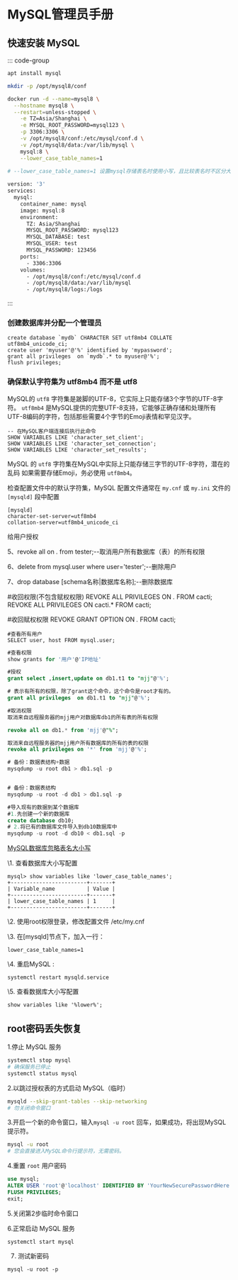 # MySQL管理员手册

## 快速安装 MySQL

::: code-group

```bash [bash]
apt install mysql
```

```bash [docker-run]
mkdir -p /opt/mysql8/conf

docker run -d --name=mysql8 \
  --hostname mysql8 \
  --restart=unless-stopped \
	-e TZ=Asia/Shanghai \
	-e MYSQL_ROOT_PASSWORD=mysql123 \
	-p 3306:3306 \
	-v /opt/mysql8/conf:/etc/mysql/conf.d \
	-v /opt/mysql8/data:/var/lib/mysql \
	mysql:8 \
	--lower_case_table_names=1
	
# --lower_case_table_names=1 设置mysql存储表名时使用小写，且比较表名时不区分大小写
```

```bash [docker-compose.yml]
version: '3'
services:
  mysql:
    container_name: mysql
    image: mysql:8
    environment:
      TZ: Asia/Shanghai
      MYSQL_ROOT_PASSWORD: mysql123
      MYSQL_DATABASE: test
      MYSQL_USER: test
      MYSQL_PASSWORD: 123456
    ports:
      - 3306:3306
    volumes:
      - /opt/mysql8/conf:/etc/mysql/conf.d
      - /opt/mysql8/data:/var/lib/mysql
      - /opt/mysql8/logs:/logs
```

:::


### 创建数据库并分配一个管理员

````mysql
create database `mydb` CHARACTER SET utf8mb4 COLLATE utf8mb4_unicode_ci;
create user 'myuser'@'%' identified by 'mypassword';
grant all privileges  on `mydb`.* to myuser@'%';
flush privileges;
````

### 确保默认字符集为 utf8mb4 而不是 utf8

MySQL的 `utf8` 字符集是跛脚的UTF-8，它实际上只能存储3个字节的UTF-8字符。 `utf8mb4` 是MySQL提供的完整UTF-8支持，它能够正确存储和处理所有UTF-8编码的字符，包括那些需要4个字节的Emoji表情和罕见汉字。

```mysql
-- 在MySQL客户端连接后执行此命令
SHOW VARIABLES LIKE 'character_set_client';
SHOW VARIABLES LIKE 'character_set_connection';
SHOW VARIABLES LIKE 'character_set_results';
```

MySQL 的 `utf8`  字符集在MySQL中实际上只能存储三字节的UTF-8字符，潜在的乱码 如果需要存储Emoji，务必使用 `utf8mb4`。

检查配置文件中的默认字符集，MySQL 配置文件通常在 `my.cnf` 或 `my.ini` 文件的 `[mysqld]` 段中配置

```
[mysqld]
character-set-server=utf8mb4
collation-server=utf8mb4_unicode_ci
```

给用户授权



5、revoke all on *.* from tester;--取消用户所有数据库（表）的所有权限

6、delete from mysql.user where user='tester';--删除用户

7、drop database [schema名称|数据库名称];--删除数据库

#收回权限(不包含赋权权限)
REVOKE ALL PRIVILEGES ON *.* FROM cacti;
REVOKE ALL PRIVILEGES ON cacti.* FROM cacti;

#收回赋权权限
REVOKE GRANT OPTION ON *.* FROM cacti;

```
#查看所有用户
SELECT user, host FROM mysql.user;
```

```sql
#查看权限
show grants for '用户'@'IP地址'

#授权
grant select ,insert,update on db1.t1 to "mjj"@'%';

# 表示有所有的权限，除了grant这个命令，这个命令是root才有的。
grant all privileges  on db1.t1 to "mjj"@'%';

#取消权限
取消来自远程服务器的mjj用户对数据库db1的所有表的所有权限

revoke all on db1.* from 'mjj'@"%";  

取消来自远程服务器的mjj用户所有数据库的所有的表的权限
revoke all privileges on '*' from 'mjj'@'%';
```





```sql
# 备份：数据表结构+数据
mysqdump -u root db1 > db1.sql -p


# 备份：数据表结构
mysqdump -u root -d db1 > db1.sql -p

#导入现有的数据到某个数据库
#1.先创建一个新的数据库
create database db10;
# 2.将已有的数据库文件导入到db10数据库中
mysqdump -u root -d db10 < db1.sql -p
```





[MySQL数据库忽略表名大小写](https://www.cnblogs.com/juihai/p/12160201.html)

\1. 查看数据库大小写配置

```
mysql> show variables like 'lower_case_table_names';
+------------------------+-------+
| Variable_name          | Value |
+------------------------+-------+
| lower_case_table_names | 1     |
+------------------------+-------+
```





 \2. 使用root权限登录，修改配置文件 /etc/my.cnf

\3. 在[mysqld]节点下，加入一行： 

```
lower_case_table_names=1
```

\4. 重启MySQL : 

```
systemctl restart mysqld.service
```

\5. 查看数据库大小写配置

```
show variables like '%lower%';
```



## root密码丢失恢复

1.停止 MySQL 服务 

```bash
systemctl stop mysql
# 确保服务已停止
systemctl status mysql
```

2.以跳过授权表的方式启动 MySQL（临时）

```bash
mysqld --skip-grant-tables --skip-networking
# 勿关闭命令窗口
```

3.开启一个新的命令窗口，输入`mysql -u root` 回车，如果成功，将出现MySQL提示符。

```bash
mysql -u root
# 您会直接进入MySQL命令行提示符，无需密码。
```

4.重置 `root` 用户密码

```sql
use mysql;
ALTER USER 'root'@'localhost' IDENTIFIED BY 'YourNewSecurePasswordHere!';
FLUSH PRIVILEGES;
exit;
```

5.关闭第2步临时命令窗口

6.正常启动 MySQL 服务

``` 
systemctl start mysql
```

7. 测试新密码

```
mysql -u root -p
```

